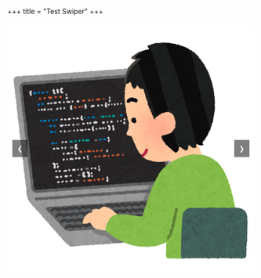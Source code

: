 +++
title = "Test Swiper"
+++

<style>
.carousel {
width: 100%;
max-width: 800px;
margin: 20px auto;
overflow: hidden;
position: relative;
}

.carousel-images {
display: flex;
transition: transform 0.5s ease-in-out;
}

.carousel-images img {
width: 100%;
max-width: 800px;
}

.carousel-button {
position: absolute;
top: 50%;
transform: translateY(-50%);
background-color: rgba(0, 0, 0, 0.5);
color: white;
border: none;
padding: 10px;
cursor: pointer;
}

.carousel-button.prev {
left: 10px;
}

.carousel-button.next {
right: 10px;
}
</style>

<div class="carousel">
  <button class="carousel-button prev" onclick="prevSlide()">&#10094;</button>
  <div class="carousel-images" id="carouselImages">
    <img src="/img/original/slide1.jpg" alt="Slide 1">
    <img src="/img/original/slide2.jpg" alt="Slide 2">
    <img src="/img/original/slide3.jpg" alt="Slide 3">
  </div>
  <button class="carousel-button next" onclick="nextSlide()">&#10095;</button>
</div>

<script>
  let currentIndex = 0;

  function showSlide(index) {
    const slides = document.getElementById('carouselImages');
    const totalSlides = slides.children.length;

    if (index >= totalSlides) {
      currentIndex = 0;
    } else if (index < 0) {
      currentIndex = totalSlides - 1;
    } else {
      currentIndex = index;
    }

    const offset = -currentIndex * 100; // 各スライドの幅分移動
    slides.style.transform = 'translateX(' + offset + '%)';
  }

  function nextSlide() {
    showSlide(currentIndex + 1);
  }

  function prevSlide() {
    showSlide(currentIndex - 1);
  }
</script>
